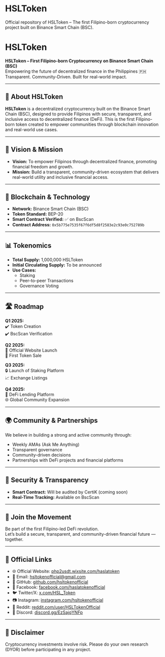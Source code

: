 # HSLToken
Official repository of HSLToken – The first Filipino-born cryptocurrency project built on Binance Smart Chain (BSC).

# HSLToken

**HSLToken – First Filipino-born Cryptocurrency on Binance Smart Chain (BSC)**  
Empowering the future of decentralized finance in the Philippines 🇵🇭  
Transparent. Community-Driven. Built for real-world impact.

---

## 🌟 About HSLToken

**HSLToken** is a decentralized cryptocurrency built on the Binance Smart Chain (BSC), designed to provide Filipinos with secure, transparent, and inclusive access to decentralized finance (DeFi). This is the first Filipino-born token created to empower communities through blockchain innovation and real-world use cases.

---

## 🎯 Vision & Mission

- **Vision:** To empower Filipinos through decentralized finance, promoting financial freedom and growth.  
- **Mission:** Build a transparent, community-driven ecosystem that delivers real-world utility and inclusive financial access.

---

## 🔗 Blockchain & Technology

- **Network:** Binance Smart Chain (BSC)  
- **Token Standard:** BEP-20  
- **Smart Contract Verified:** ✅ on BscScan  
- **Contract Address:** `0x5b775e7535f67f6df5d8f2583e2c93e0c752789b`  

---

## 📊 Tokenomics

- **Total Supply:** 1,000,000 HSLToken  
- **Initial Circulating Supply:** To be announced  
- **Use Cases:**  
  - Staking  
  - Peer-to-peer Transactions  
  - Governance Voting  

---

## 🛣️ Roadmap

**Q1 2025:**  
✔️ Token Creation  
✔️ BscScan Verification  

**Q2 2025:**  
🚀 Official Website Launch  
🚀 First Token Sale  

**Q3 2025:**  
🔒 Launch of Staking Platform  
📈 Exchange Listings  

**Q4 2025:**  
🏦 DeFi Lending Platform  
🌐 Global Community Expansion  

---

## 🌍 Community & Partnerships

We believe in building a strong and active community through:  
- Weekly AMAs (Ask Me Anything)  
- Transparent governance  
- Community-driven decisions  
- Partnerships with DeFi projects and financial platforms

---

## 🔐 Security & Transparency

- **Smart Contract:** Will be audited by CertiK (coming soon)  
- **Real-Time Tracking:** Available on BscScan  

---

## 📌 Join the Movement

Be part of the first Filipino-led DeFi revolution.  
Let’s build a secure, transparent, and community-driven financial future — together.

---

## 🔗 Official Links

- 🌐 Official Website: [php2usdt.wixsite.com/haslatoken](https://php2usdt.wixsite.com/haslatoken)  
- 📧 Email: hsltokenofficial@gmail.com  
- 🧠 GitHub: [github.com/hsltokenofficial](https://github.com/hsltokenofficial)  
- 📘 Facebook: [facebook.com/haslatokenofficial](https://facebook.com/haslatokenofficial)  
- 🐦 Twitter/X: [x.com/HSL_Token](https://x.com/HSL_Token)  
- 📷 Instagram: [instagram.com/hsltokenofficial](https://instagram.com/hsltokenofficial)  
- 🧵 Reddit: [reddit.com/user/HSLTokenOfficial](https://www.reddit.com/user/HSLTokenOfficial/)  
- 💬 Discord: [discord.gg/EzSajqYNFp](https://discord.gg/EzSajqYNFp)

---

## 📢 Disclaimer

Cryptocurrency investments involve risk. Please do your own research (DYOR) before participating in any project.

